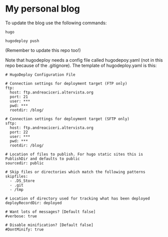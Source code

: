 # My personal blog
To update the blog use the following commands:

```hugo```

```hugodeploy push```

(Remember to update this repo too!)

Note that hugodeploy needs a config file called hugodepoy.yaml (not in this repo because of the .gitignore).
The template of hugodeploy.yaml is this:

```
# HugoDeploy Configuration File

# Connection settings for deployment target (FTP only)
ftp:
  host: ftp.andreaciceri.altervista.org
  port: 21
  user: ***
  pwd: ***
  rootdir: /blog/

# Connection settings for deployment target (SFTP only)
sftp:
  host: ftp.andreaciceri.altervista.org
  port: 22
  user: ***
  pwd: ***
  rootdir: /blog/

# Location of files to publish. For hugo static sites this is PublishDir and defaults to public
sourcedir: public

# Skip files or directories which match the following patterns
skipfiles:
  - .DS_Store
  - .git
  - /tmp

# Location of directory used for tracking what has been deployed
deployRecordDir: deployed

# Want lots of messages? [Default false]
#verbose: true

# Disable minification? [Default false]
#DontMinify: true
```
